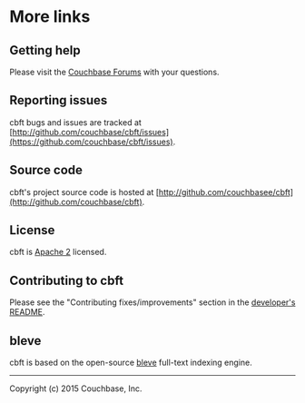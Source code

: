 # More links

## Getting help

Please visit the [Couchbase Forums](https://forums.couchbase.com/) with your questions.

## Reporting issues

cbft bugs and issues are tracked at [http://github.com/couchbase/cbft/issues](https://github.com/couchbase/cbft/issues).

## Source code

cbft's project source code is hosted at [http://github.com/couchbasee/cbft](http://github.com/couchbase/cbft).

## License

cbft is [Apache 2](https://github.com/couchbase/cbft/blob/master/LICENSE) licensed.

## Contributing to cbft

Please see the "Contributing fixes/improvements"
section in the
[developer's README](https://github.com/couchbase/cbft/blob/master/README-dev.md).

## bleve

cbft is based on the open-source [bleve](http://blevesearch.com)
full-text indexing engine.

---

Copyright (c) 2015 Couchbase, Inc.
